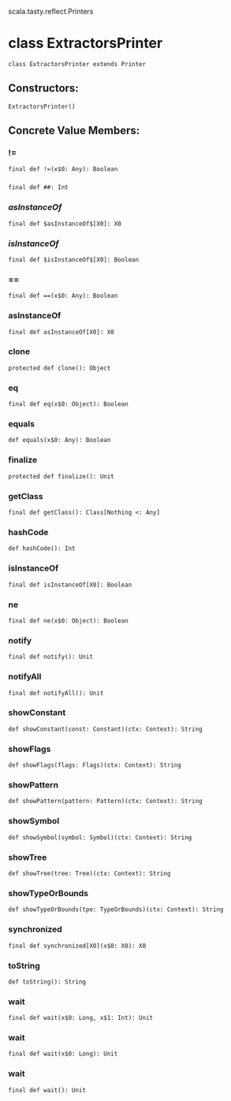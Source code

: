 scala.tasty.reflect.Printers
# class ExtractorsPrinter

<pre><code class="language-scala" >class ExtractorsPrinter extends Printer</pre></code>
## Constructors:
<pre><code class="language-scala" >ExtractorsPrinter()</pre></code>

## Concrete Value Members:
### !=
<pre><code class="language-scala" >final def !=(x$0: Any): Boolean</pre></code>

### ##
<pre><code class="language-scala" >final def ##: Int</pre></code>

### $asInstanceOf$
<pre><code class="language-scala" >final def $asInstanceOf$[X0]: X0</pre></code>

### $isInstanceOf$
<pre><code class="language-scala" >final def $isInstanceOf$[X0]: Boolean</pre></code>

### ==
<pre><code class="language-scala" >final def ==(x$0: Any): Boolean</pre></code>

### asInstanceOf
<pre><code class="language-scala" >final def asInstanceOf[X0]: X0</pre></code>

### clone
<pre><code class="language-scala" >protected def clone(): Object</pre></code>

### eq
<pre><code class="language-scala" >final def eq(x$0: Object): Boolean</pre></code>

### equals
<pre><code class="language-scala" >def equals(x$0: Any): Boolean</pre></code>

### finalize
<pre><code class="language-scala" >protected def finalize(): Unit</pre></code>

### getClass
<pre><code class="language-scala" >final def getClass(): Class[Nothing <: Any]</pre></code>

### hashCode
<pre><code class="language-scala" >def hashCode(): Int</pre></code>

### isInstanceOf
<pre><code class="language-scala" >final def isInstanceOf[X0]: Boolean</pre></code>

### ne
<pre><code class="language-scala" >final def ne(x$0: Object): Boolean</pre></code>

### notify
<pre><code class="language-scala" >final def notify(): Unit</pre></code>

### notifyAll
<pre><code class="language-scala" >final def notifyAll(): Unit</pre></code>

### showConstant
<pre><code class="language-scala" >def showConstant(const: Constant)(ctx: Context): String</pre></code>

### showFlags
<pre><code class="language-scala" >def showFlags(flags: Flags)(ctx: Context): String</pre></code>

### showPattern
<pre><code class="language-scala" >def showPattern(pattern: Pattern)(ctx: Context): String</pre></code>

### showSymbol
<pre><code class="language-scala" >def showSymbol(symbol: Symbol)(ctx: Context): String</pre></code>

### showTree
<pre><code class="language-scala" >def showTree(tree: Tree)(ctx: Context): String</pre></code>

### showTypeOrBounds
<pre><code class="language-scala" >def showTypeOrBounds(tpe: TypeOrBounds)(ctx: Context): String</pre></code>

### synchronized
<pre><code class="language-scala" >final def synchronized[X0](x$0: X0): X0</pre></code>

### toString
<pre><code class="language-scala" >def toString(): String</pre></code>

### wait
<pre><code class="language-scala" >final def wait(x$0: Long, x$1: Int): Unit</pre></code>

### wait
<pre><code class="language-scala" >final def wait(x$0: Long): Unit</pre></code>

### wait
<pre><code class="language-scala" >final def wait(): Unit</pre></code>

